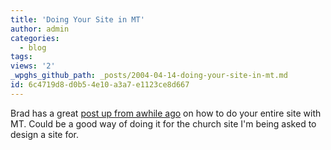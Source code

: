 ```yaml
---
title: 'Doing Your Site in MT'
author: admin
categories:
  - blog
tags: 
views: '2'
_wpghs_github_path: _posts/2004-04-14-doing-your-site-in-mt.md
id: 6c4719d8-d0b5-4e10-a3a7-e1123ce8d667
---
```

<p>Brad has a great <a href="http://bradchoate.com/weblog/2003/07/15/movable-type.php">post up from awhile ago</a> on how to do your entire site with MT.  Could be a good way of doing it for the church site I'm being asked to design a site for.</p>
